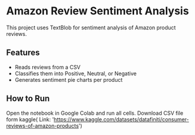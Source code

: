 # Amazon Review Sentiment Analysis

This project uses TextBlob for sentiment analysis of Amazon product reviews.

## Features
- Reads reviews from a CSV
- Classifies them into Positive, Neutral, or Negative
- Generates sentiment pie charts per product

## How to Run
Open the notebook in Google Colab and run all cells.
Download CSV file form kaggle( Link: 'https://www.kaggle.com/datasets/datafiniti/consumer-reviews-of-amazon-products')
